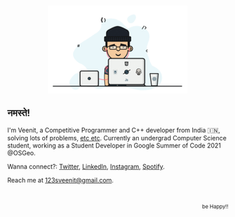 <p align="center">
  <a href="https://veenits123.github.io/">
    <img src="programmer.gif" alt="Veenit" height="200"/>
  </a>
</p>

## नमस्ते!

I'm Veenit, a Competitive Programmer and C++ developer from India :india:, solving lots of problems, [etc etc](https://github.com/Veenits123).
Currently an undergrad Computer Science student, working as a Student Developer in Google Summer of Code 2021 @OSGeo.

Wanna connect?: [Twitter](https://twitter.com/vee_nits123), [LinkedIn](https://linkedin.com/in/veenits123), [Instagram](https://www.instagram.com/vee_nits123), [Spotify](https://open.spotify.com/user/ovs6jeqqwthcd1wjcmvmv0cnl).

Reach me at 123sveenit@gmail.com.

<br>
<p align="right">
  <sup>be Happy!!</sup>
</p>
